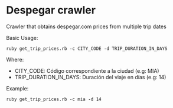 # Despegar crawler

Crawler that obtains despegar.com prices from multiple trip dates

Basic Usage:

```shell
ruby get_trip_prices.rb -c CITY_CODE -d TRIP_DURATION_IN_DAYS
```

Where:
* CITY_CODE: Código correspondiente a la ciudad (e.g: MIA)
* TRIP_DURATION_IN_DAYS: Duración del viaje en días (e.g: 14)

Example:
```shell
ruby get_trip_prices.rb -c mia -d 14
```
